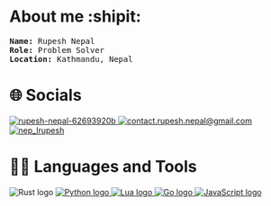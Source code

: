 
# About me :shipit:

<div style="font-family: monospace;">
    <strong>Name:</strong> Rupesh Nepal<br>
    <strong>Role:</strong> Problem Solver<br>
    <strong>Location:</strong> Kathmandu, Nepal
</div>


# 🌐 Socials

<div style="margin-bottom: 20px;">
<a href=" https://www.linkedin.com/in/rupesh-nepal-62693920b/">
<img src= "https://img.shields.io/badge/LinkedIn-0077B5?style=for-the-badge&logo=linkedin&logoColor=white" alt = "rupesh-nepal-62693920b">
</a>

<a href = "mailto:contact.rupesh.nepal@gmail.com"> 
<img src = "https://img.shields.io/badge/Gmail-D14836?style=for-the-badge&logo=gmail&logoColor=white" alt = "contact.rupesh.nepal@gmail.com">
</a> 

<a href = "https://www.instagram.com/nep_lrupesh/"> 
<img src = "https://img.shields.io/badge/Instagram-E4405F?style=for-the-badge&logo=instagram&logoColor=white" alt = "nep_lrupesh"> 
</a> 
</div>

# 🧑‍💻 Languages and Tools

<div style="margin-top: 20px;>

<a href="https://www.rust-lang.org/">
    <img src="https://img.shields.io/badge/Rust-000000?style=for-the-badge&logo=rust&logoColor=white" alt="Rust logo" />
</a>
<a href="https://www.python.org/">
    <img src="https://img.shields.io/badge/Python-3776AB?style=for-the-badge&logo=python&logoColor=white" alt="Python logo" />
</a>
<a href="https://www.lua.org/">
    <img src="https://img.shields.io/badge/Lua-2C2D72?style=for-the-badge&logo=lua&logoColor=white" alt="Lua logo" />
</a>
<a href="https://golang.org/">
    <img src="https://img.shields.io/badge/Go-00ADD8?style=for-the-badge&logo=go&logoColor=white" alt="Go logo" />
</a>
<a href="https://www.javascript.com/">
    <img src="https://img.shields.io/badge/JavaScript-F7DF1E?style=for-the-badge&logo=javascript&logoColor=black" alt="JavaScript logo" />
</a>
</div>
 
